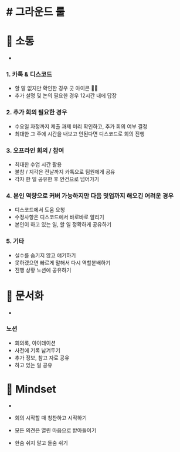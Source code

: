 # # 그라운드 룰

# 💭 **소통**

-

### **1. 카톡 & 디스코드**

- 할 말 없지만 확인한 경우 굿 아이콘 👍🏻
- 추가 설명 및 논의 필요한 경우 12시간 내에 답장

### **2. 추가 회의 필요한 경우**

- 수요일 자정까지 제출 과제 미리 확인하고, 추가 회의 여부 결정
- 최대한 그 주에 시간을 내보고 안된다면 디스코드로 회의 진행

### **3. 오프라인 회의 / 참여**

- 최대한 수업 시간 활용
- 불참 / 지각은 전날까지 카톡으로 팀원에게 공유
- 각자 한 일 공유한 후 안건으로 넘어가기

### **4. 본인 역량으로 커버 가능하지만 다음 밋업까지 해오긴 어려운 경우**

- 디스코드에서 도움 요청
- 수정사항은 디스코드에서 바로바로 알리기
- 본인이 하고 있는 일, 할 일 정확하게 공유하기

### 5. 기타

- 실수를 숨기지 않고 얘기하기
- 못하겠으면 빠르게 말해서 다시 역할분배하기
- 진행 상황 노션에 공유하기

# **📄 문서화**

-

### **노션**

- 회의록, 아이데이션
- 사전에 기록 남겨두기
- 추가 정보, 참고 자료 공유
- 하고 있는 일 공유

# 💌 Mindset

-

- 회의 시작할 때 칭찬하고 시작하기
- 모든 의견은 열린 마음으로 받아들이기
- 한숨 쉬지 말고 들숨 쉬기
